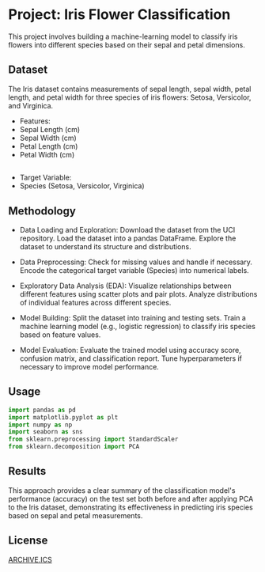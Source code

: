 # Project: Iris Flower Classification

This project involves building a machine-learning model to classify iris flowers into different species based on their sepal and petal dimensions.

## Dataset

The Iris dataset contains measurements of sepal length, sepal width, petal length, and petal width for three species of iris flowers: Setosa, Versicolor, and Virginica.

* Features:
* Sepal Length (cm)
* Sepal Width (cm)
* Petal Length (cm)
* Petal Width (cm)
##
* Target Variable:
* Species (Setosa, Versicolor, Virginica)

## Methodology
* Data Loading and Exploration:
Download the dataset from the UCI repository.
Load the dataset into a pandas DataFrame.
Explore the dataset to understand its structure and distributions.

* Data Preprocessing:
Check for missing values and handle if necessary.
Encode the categorical target variable (Species) into numerical labels.
* Exploratory Data Analysis (EDA):
Visualize relationships between different features using scatter plots and pair plots.
Analyze distributions of individual features across different species.
* Model Building:
Split the dataset into training and testing sets.
Train a machine learning model (e.g., logistic regression) to classify iris species based on feature values.
* Model Evaluation:
Evaluate the trained model using accuracy score, confusion matrix, and classification report.
Tune hyperparameters if necessary to improve model performance.



## Usage

```python
import pandas as pd
import matplotlib.pyplot as plt
import numpy as np
import seaborn as sns
from sklearn.preprocessing import StandardScaler
from sklearn.decomposition import PCA
```

## Results

This approach provides a clear summary of the classification model's performance (accuracy) on the test set both before and after applying PCA to the Iris dataset, demonstrating its effectiveness in predicting iris species based on sepal and petal measurements.



## License

[ARCHIVE.ICS](https://archive.ics.uci.edu/)
